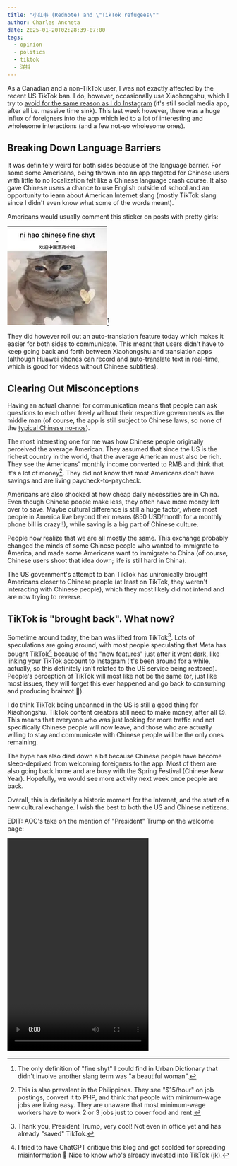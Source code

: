 ```yaml
---
title: "小红书 (Rednote) and \"TikTok refugees\""
author: Charles Ancheta
date: 2025-01-20T02:28:39-07:00
tags:
  - opinion
  - politics
  - tiktok
  - 洋抖
---
```


As a Canadian and a non-TikTok user, I was not exactly affected by the recent US
TikTok ban. I do, however, occasionally use Xiaohongshu, which I try to
[avoid for the same reason as I do Instagram](/post/my-worst-semester-so-far)
(it's still social media app, after all i.e. massive time sink). This last week
however, there was a huge influx of foreigners into the app which led to a lot
of interesting and wholesome interactions (and a few not-so wholesome ones).

<!-- more -->

## Breaking Down Language Barriers

It was definitely weird for both sides because of the language barrier. For some
some Americans, being thrown into an app targeted for Chinese users with little
to no localization felt like a Chinese language crash course. It also gave
Chinese users a chance to use English outside of school and an opportunity to
learn about American Internet slang (mostly TikTok slang since I didn't even
know what some of the words meant).

Americans would usually comment this sticker on posts with pretty girls:

![A cute cat with the captions "ni hao chinese fine shyt - 欢迎中国漂亮小姐"](./nihao.webp)[^1]

They did however roll out an auto-translation feature today which makes it
easier for both sides to communicate. This meant that users didn't have to keep
going back and forth between Xiaohongshu and translation apps (although Huawei
phones can record and auto-translate text in real-time, which is good for videos
without Chinese subtitles).

## Clearing Out Misconceptions

Having an actual channel for communication means that people can ask questions
to each other freely without their respective governments as the middle man (of
course, the app is still subject to Chinese laws, so none of the
[typical Chinese no-nos](https://en.wikipedia.org/wiki/Internet_censorship_in_China#Specific_examples_of_Internet_censorship)).

The most interesting one for me was how Chinese people originally perceived the
average American. They assumed that since the US is the richest country in the
world, that the average American must also be rich. They see the Americans'
monthly income converted to RMB and think that it's a lot of money[^2]. They did
not know that most Americans don't have savings and are living
paycheck-to-paycheck.

Americans are also shocked at how cheap daily necessities are in China. Even
though Chinese people make less, they often have more money left over to save.
Maybe cultural difference is still a huge factor, where most people in America
live beyond their means (850 USD/month for a monthly phone bill is crazy!!),
while saving is a big part of Chinese culture.

People now realize that we are all mostly the same. This exchange probably
changed the minds of some Chinese people who wanted to immigrate to America, and
made some Americans want to immigrate to China (of course, Chinese users shoot
that idea down; life is still hard in China).

The US government's attempt to ban TikTok has unironically brought Americans
closer to Chinese people (at least on TikTok, they weren't interacting with
Chinese people), which they most likely did not intend and are now trying to
reverse.

## TikTok is "brought back". What now?

Sometime around today, the ban was lifted from TikTok[^3]. Lots of speculations
are going around, with most people speculating that Meta has bought TikTok[^4]
because of the "new features" just after it went dark, like linking your TikTok
account to Instagram (it's been around for a while, actually, so this definitely
isn't related to the US service being restored). People's perception of TikTok
will most like not be the same (or, just like most issues, they will forget this
ever happened and go back to consuming and producing brainrot 🤷).

I do think TikTok being unbanned in the US is still a good thing for
Xiaohongshu. TikTok content creators still need to make money, after all 😉. This
means that everyone who was just looking for more traffic and not specifically
Chinese people will now leave, and those who are actually willing to stay and
communicate with Chinese people will be the only ones remaining.

The hype has also died down a bit because Chinese people have become
sleep-deprived from welcoming foreigners to the app. Most of them are also going
back home and are busy with the Spring Festival (Chinese New Year). Hopefully,
we would see more activity next week once people are back.

Overall, this is definitely a historic moment for the Internet, and the start of
a new cultural exchange. I wish the best to both the US and Chinese netizens.

EDIT: AOC's take on the mention of "President" Trump on the welcome page:

<video src="./aoc.webm" controls width="320" height="480"></video>

[^1]: The only definition of "fine shyt" I could find in Urban Dictionary that
didn't involve another slang term was "a beautiful woman".

[^2]: This is also prevalent in the Philippines. They see "$15/hour" on job
postings, convert it to PHP, and think that people with minimum-wage jobs are
living easy. They are unaware that most minimum-wage workers have to work 2 or 3
jobs just to cover food and rent.

[^3]: Thank you, President Trump, very cool! Not even in office yet and has
already "saved" TikTok.

[^4]: I tried to have ChatGPT critique this blog and got scolded for spreading
misinformation 👀 Nice to know who's already invested into TikTok (jk).
